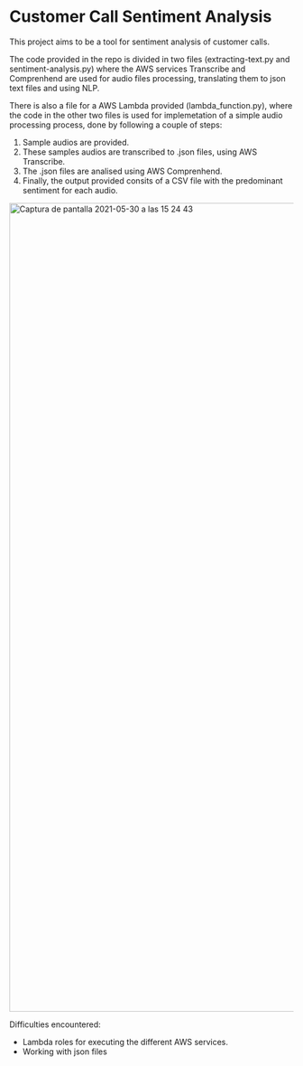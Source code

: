 # Customer Call Sentiment Analysis

This project aims to be a tool for sentiment analysis of customer calls. 

The code provided in the repo is divided in two files (extracting-text.py and sentiment-analysis.py) where the AWS services Transcribe and Comprenhend are used for audio files processing, translating them to json text files and using NLP. 

There is also a file for a AWS Lambda provided (lambda_function.py), where the code in the other two files is used for implemetation of a simple audio processing process, done by following a couple of steps:

1) Sample audios are provided.
2) These samples audios are transcribed to .json files, using AWS Transcribe.
3) The .json files are analised using AWS Comprenhend.
4) Finally, the output provided consits of a CSV file with the predominant sentiment for each audio.

<img width="1431" alt="Captura de pantalla 2021-05-30 a las 15 24 43" src="https://user-images.githubusercontent.com/32374880/120105926-33ca1b00-c15b-11eb-9693-47129de440cf.png">

Difficulties encountered:
- Lambda roles for executing the different AWS services.
- Working with json files
